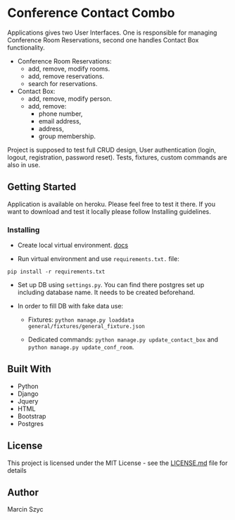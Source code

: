 # Conference Contact Combo

Applications gives two User Interfaces. One is responsible for managing Conference Room Reservations, second one handles Contact Box functionality.

* Conference Room Reservations:
  * add, remove, modify rooms.
  * add, remove reservations.
  * search for reservations.
* Contact Box:
  * add, remove, modify person.
  * add, remove:
    * phone number,
    * email address,
    * address,
    * group membership.
    
Project is supposed to test full CRUD design, User authentication (login, logout, registration, password reset). Tests, fixtures, custom commands are also in use.

## Getting Started

Application is available on heroku. Please feel free to test it there. If you want to download and test it locally please follow Installing guidelines.

### Installing

* Create local virtual environment. [docs](https://docs.python.org/3/tutorial/venv.html)

* Run virtual environment and use ```requirements.txt.``` file:

```
pip install -r requirements.txt
```
* Set up DB using ```settings.py```. You can find there postgres set up including database name. It needs to be created beforehand.

* In order to fill DB with fake data use:
  * Fixtures:
  ```python manage.py loaddata general/fixtures/general_fixture.json```
  
  * Dedicated commands:
  ```python manage.py update_contact_box``` and ```python manage.py update_conf_room```.

## Built With

* Python
* Django
* Jquery
* HTML
* Bootstrap
* Postgres

## License

This project is licensed under the MIT License - see the [LICENSE.md](LICENSE.md) file for details

## Author

Marcin Szyc
